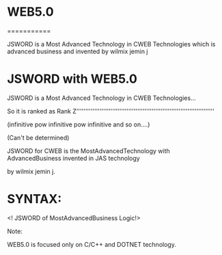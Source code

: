 # WEB5.0
===========


 JSWORD is a Most Advanced Technology in  CWEB Technologies  which is advanced  business   and  invented  by  wilmix  jemin j



JSWORD with  WEB5.0
==================

JSWORD is a Most Advanced Technology in  CWEB Technologies...

So it is ranked as Rank Z'''''''''''''''''''''''''''''''''''''''''''''''''''''''''''''''''''''''''''''

(infinitive  pow  infinitive pow infinitive  and  so on....)

(Can't be determined)


JSWORD for  CWEB  is  the   MostAdvancedTechnology with  AdvancedBusiness  invented  in   JAS technology

by wilmix jemin j.




SYNTAX:
======


<JSWORD>


<APACK>

<Method>

<LOGIC>

<! JSWORD of  MostAdvancedBusiness Logic!>

</LOGIC>




</JSWORD>




Note:

WEB5.0 is   focused only  on C/C++  and  DOTNET  technology.

